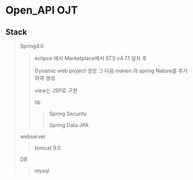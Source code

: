 # Open_API OJT

 

## Stack

> 
>
> Spring4.0
>
> > eclipce 에서 Marketplace에서 STS v4.7.1 설치 후
> >
> > Dynamic web project 생성 그 다음 maven 과 spring Nature를 추가하여 생성
> >
> > view는 JSP로 구현
> >
> > lib 
> >
> > > Spring Security 
> > >
> > > Spring Data JPA
> >
> > 
>
> webserver 
>
> > tomcat 9.0
>
> DB
>
> > mysql
>
> 

